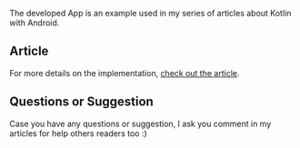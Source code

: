 The developed App is an example used in my series of articles about Kotlin with Android.

## Article

For more details on the implementation, [check out the article](https://medium.com/collabcode/consumindo-api-rest-no-android-com-retrofit-em-kotlin-parte-1-5e752ab8a877). 

## Questions or Suggestion

Case you have any questions or suggestion, I ask you comment in my articles for help others readers too :)
